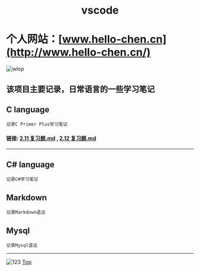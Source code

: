 # <center>vscode</center>

# 个人网站：[www.hello-chen.cn](http://www.hello-chen.cn/)
![wlop](https://gitee.com/Hello-Chen/Hello-Chen_Pictures/raw/master/res/11.jpg)

## 该项目主要记录，日常语言的一些学习笔记

## C language

    记录C Primer Plus学习笔记
#### 链接: [2.11 复习题.md](https://github.com/Hello-Chen/vscode/blob/master/C%20language/C%20learning%20notes/2.11%20%E5%A4%8D%E4%B9%A0%E9%A2%98.md#211复习题) , [2.12 复习题.md](https://github.com/Hello-Chen/vscode/blob/master/C%20language/C%20learning%20notes/2.12%20%E7%BC%96%E7%A8%8B%E7%BB%83%E4%B9%A0.md)

----

## C# language

    记录C#学习笔记

## Markdown

    记录Markdown语法

## Mysql

    记录Mysql语法
----

![123](https://gitee.com/Hello-Chen/Hello-Chen_Pictures/raw/master/res/47.jfif)
[Top](#%e4%b8%aa%e4%ba%ba%e7%bd%91%e7%ab%99wwwhello-chencnhttpwwwhello-chencn)
